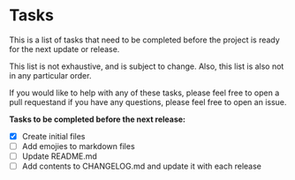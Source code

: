 # Tasks

This is a list of tasks that need to be completed before the project is ready for the next update or release.

This list is not exhaustive, and is subject to change. Also, this list is also not in any particular order.

If you would like to help with any of these tasks, please feel free to open a pull requestand if you have any questions, please feel free to open an issue.

**Tasks to be completed before the next release:**

- [x] Create initial files
- [ ] Add emojies to markdown files
- [ ] Update README.md
- [ ] Add contents to CHANGELOG.md and update it with each release
